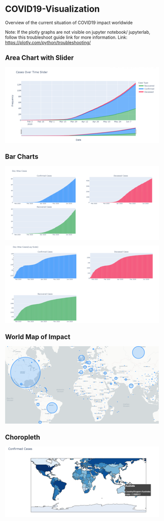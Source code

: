 # COVID19-Visualization
Overview of the current situation of COVID19 impact worldwide

Note: If the plotly graphs are not visible on jupyter notebook/ jupyterlab, follow this troubleshoot guide link for more information. 
Link: https://plotly.com/python/troubleshooting/


<h2>Area Chart with Slider</h2>

![](./images/cases_over_time.png)

<h2>Bar Charts</h2>

![](./images/day_wise_cases.png)

![](./images/day_wise_cases_log.png)

<h2>World Map of Impact</h2>

![](./map/maps.png)

<h2>Choropleth</h2>

![](./choropleth/confirmed_choropleth.png)
